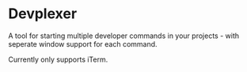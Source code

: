 # Devplexer

A tool for starting multiple developer commands in your projects - with seperate window support for each command.

Currently only supports iTerm.
